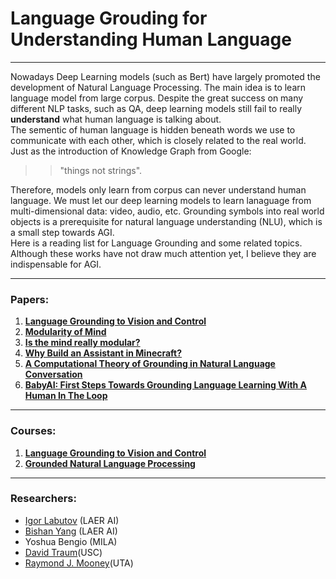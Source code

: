 # Language Grouding for Understanding Human Language
***
Nowadays Deep Learning models (such as Bert) have largely promoted the development of Natural Language Processing. The main idea is to learn language model from large corpus. Despite the great success on many different NLP tasks, such as QA, deep learning models still fail to really **understand** what human language is talking about. <br>
The sementic of human language is hidden beneath words we use to communicate with each other, which is closely related to the real world. Just as the introduction of Knowledge Graph from Google:
> > "things not strings".

Therefore, models only learn from corpus can never understand human language. We must let our deep learning models to learn lanaguage from multi-dimensional data: video, audio, etc. Grounding symbols into real world objects is a prerequisite for natural language understanding (NLU), which is a small step towards AGI.
<br>
Here is a reading list for Language Grounding and some related topics. Although these works have not draw much attention yet, I believe they are indispensable for AGI.

***
### Papers:
1. [**Language Grounding to Vision and Control**](https://katefvision.github.io/LanguageGrounding/)
2. [**Modularity of Mind**](https://plato.stanford.edu/entries/modularity-mind/#WhatMentModu)
3. [**Is the mind really modular?**](http://www.subcortex.com/PrinzModularity.pdf)
4. [**Why Build an Assistant in Minecraft?**](https://research.fb.com/publications/why-build-an-assistant-in-minecraft/)
5. [**A Computational Theory of Grounding in Natural Language Conversation**](https://apps.dtic.mil/dtic/tr/fulltext/u2/a289894.pdf)
6. [**BabyAI: First Steps Towards Grounding Language Learning With A Human In The Loop**](https://arxiv.org/pdf/1810.08272.pdf)

***
### Courses:
1. [**Language Grounding to Vision and Control**](https://katefvision.github.io/LanguageGrounding/#readings)
2. [**Grounded Natural Language Processing**](https://www.cs.utexas.edu/~mooney/gnlp/)

***
### Researchers:
* [Igor Labutov](https://igorlabutov.com) (LAER AI) 
* [Bishan Yang](http://www.cs.cmu.edu/~bishan/) (LAER AI)
* Yoshua Bengio (MILA)
* [David Traum](http://people.ict.usc.edu/~traum/)(USC)
* [Raymond J. Mooney](https://www.cs.utexas.edu/users/mooney/)(UTA)




